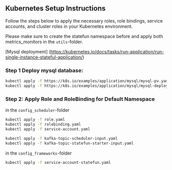 ## Kubernetes Setup Instructions

Follow the steps below to apply the necessary roles, role bindings, service accounts, and cluster roles in your Kubernetes environment.

Please make sure to create the statefun namespace before and apply both metrics_monitors in the
``utils``-folder.

[Mysql deployment] (https://kubernetes.io/docs/tasks/run-application/run-single-instance-stateful-application/)

### Step 1 Deploy mysql database:
```bash
kubectl apply -f https://k8s.io/examples/application/mysql/mysql-pv.yaml
kubectl apply -f https://k8s.io/examples/application/mysql/mysql-deployment.yaml
```

### Step 2: Apply Role and RoleBinding for Default Namespace

in the ``config_scheduler``-folder    
```bash
kubectl apply -f role.yaml
kubectl apply -f rolebinding.yaml
kubectl apply -f service-account.yaml

kubectl apply -f kafka-topic-scheduler-input.yaml
kubectl apply -f kafka-topic-statefun-starter-input.yaml

```

in the ``config_frameworks``-folder
```bash
kubectl apply -f service-account-statefun.yaml
```